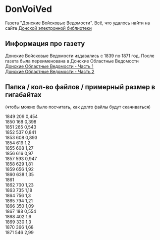 # DonVoiVed 
Газета "Донские Войсковые Ведомости".
Всё, что удалось найти на сайте [Донской электронной библиотеки](https://elib.dspl.ru)

## Информация про газету 
Донские Войсковые Ведомости издавались с 1839 по 1871 год.
После газета была переименована в Донские Областные Ведомости  
[Донские Областные Ведомости - Часть 1](https://github.com/achgenealogy/DonOblVed1)  
[Донские Областные Ведомости - Часть 2](https://github.com/achgenealogy/DonOblVed2)

## Папка / кол-во файлов / примерный размер в гигабайтах
(чтобы можно было посчитать, как долго файлы будут скачиваться)

1849	209	0,454  
1850	168	0,398  
1851	265	0,543  
1852	537	0,841  
1853	608	0,893  
1854	619	1,2  
1855	608	1,27  
1856	616	0,97  
1857	593	0,947  
1858	629	1,81  
1859	656	1,92  
1860	638	1,35  
1861		  
1862	700	1,23  
1863	735	1,18  
1864	756	1,3  
1865	794	1,21  
1866	350	1,09  
1867	188	0,554  
1868	402	1,6  
1869	330	1,3  
1870	366	1,68  
1871	546	2,99  

